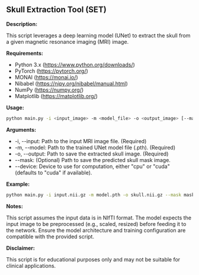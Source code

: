 ## Skull Extraction Tool (SET)

**Description:**

This script leverages a deep learning model (UNet) to extract the skull from a given magnetic resonance imaging (MRI) image. 

**Requirements:**

* Python 3.x (https://www.python.org/downloads/)
* PyTorch (https://pytorch.org/)
* MONAI (https://monai.io/)
* Nibabel (https://nipy.org/nibabel/manual.html)
* NumPy (https://numpy.org/)
* Matplotlib (https://matplotlib.org/)

**Usage:**

```bash
python main.py -i <input_image> -m <model_file> -o <output_image> [--mask <mask_image>] [--device cpu|cuda]
```

**Arguments:**

* -i, --input: Path to the input MRI image file. (Required)
* -m, --model: Path to the trained UNet model file (.pth). (Required)
* -o, --output: Path to save the extracted skull image. (Required)
* --mask: (Optional) Path to save the predicted skull mask image.
* --device: Device to use for computation, either "cpu" or "cuda" (defaults to "cuda" if available).

**Example:**

```bash
python main.py -i input.nii.gz -m model.pth -o skull.nii.gz --mask mask.nii.gz --device cpu
```


**Notes:**

This script assumes the input data is in NIfTI format.
The model expects the input image to be preprocessed (e.g., scaled, resized) before feeding it to the network.
Ensure the model architecture and training configuration are compatible with the provided script.

**Disclaimer:**

This script is for educational purposes only and may not be suitable for clinical applications.
